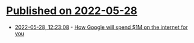 # [Published on 2022-05-28](index.md)

* [2022-05-28, 12:23:08](https://news.ycombinator.com/item?id=31539767) - [How Google will spend $1M on the internet for you](https://checkmyads.org/branded/heres-how-google-will-spend-1m-on-the-internet-for-you/)
